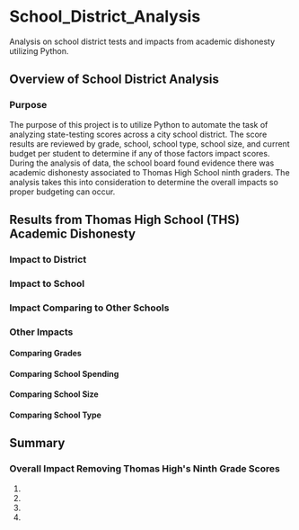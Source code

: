 # School_District_Analysis
Analysis on school district tests and impacts from academic dishonesty utilizing Python.

## Overview of School District Analysis
### Purpose
The purpose of this project is to utilize Python to automate the task of analyzing state-testing scores across a city school district.  The score results are reviewed by grade, school, school type, school size, and current budget per student to determine if any of those factors impact scores.  During the analysis of data, the school board found evidence there was academic dishonesty associated to Thomas High School ninth graders.  The analysis takes this into consideration to determine the overall impacts so proper budgeting can occur.  

## Results from Thomas High School (THS) Academic Dishonesty
### Impact to District

### Impact to School


### Impact Comparing to Other Schools


### Other Impacts
#### Comparing Grades 

#### Comparing School Spending


#### Comparing School Size


#### Comparing School Type


## Summary 
### Overall Impact Removing Thomas High's Ninth Grade Scores

1.
2.
3.
4. 
